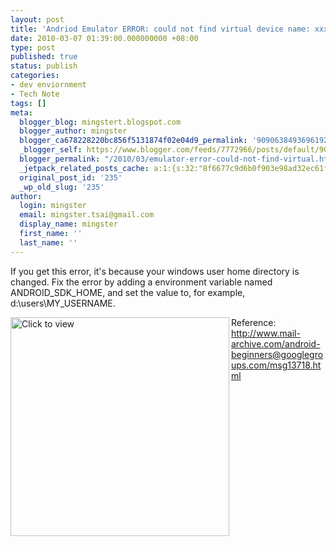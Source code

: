 ```yaml
---
layout: post
title: 'Andriod Emulator ERROR: could not find virtual device name: xxx'
date: 2010-03-07 01:39:00.000000000 +08:00
type: post
published: true
status: publish
categories:
- dev enviornment
- Tech Note
tags: []
meta:
  blogger_blog: mingstert.blogspot.com
  blogger_author: mingster
  blogger_ca678228220bc856f5131874f02e04d9_permalink: '9090638493696192391'
  _blogger_self: https://www.blogger.com/feeds/7772966/posts/default/9090638493696192391
  blogger_permalink: "/2010/03/emulator-error-could-not-find-virtual.html"
  _jetpack_related_posts_cache: a:1:{s:32:"8f6677c9d6b0f903e98ad32ec61f8deb";a:2:{s:7:"expires";i:1453947226;s:7:"payload";a:3:{i:0;a:1:{s:2:"id";i:232;}i:1;a:1:{s:2:"id";i:317;}i:2;a:1:{s:2:"id";i:160;}}}}
  original_post_id: '235'
  _wp_old_slug: '235'
author:
  login: mingster
  email: mingster.tsai@gmail.com
  display_name: mingster
  first_name: ''
  last_name: ''
---
```

<p>If you get this error, it's because your windows user home directory is changed. Fix the error by adding a environment variable named ANDROID_SDK_HOME, and set the value to, for example, d:\users\MY_USERNAME.</p>
<p><a href="http://mingster.com/blog_content/androiderror.jpg"><img align="left" alt="Click to view" src="/img/androiderror.jpg" width="350" /></a></p>
<p>Reference: <a href="http://www.mail-archive.com/android-beginners@googlegroups.com/msg13718.html">http://www.mail-archive.com/android-beginners@googlegroups.com/msg13718.html</a></p>
